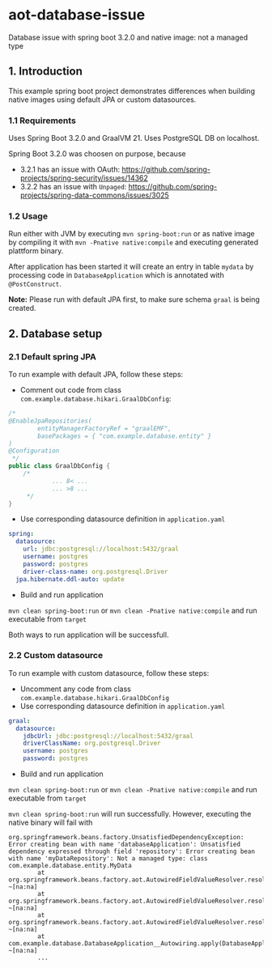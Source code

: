 # aot-database-issue
Database issue with spring boot 3.2.0 and native image: not a managed type

## 1. Introduction
This example spring boot project demonstrates differences when building native images using default
JPA or custom datasources.

### 1.1 Requirements
Uses Spring Boot 3.2.0 and GraalVM 21.
Uses PostgreSQL DB on localhost.

Spring Boot 3.2.0 was choosen on purpose, because
* 3.2.1 has an issue with OAuth: https://github.com/spring-projects/spring-security/issues/14362
* 3.2.2 has an issue with `Unpaged`: https://github.com/spring-projects/spring-data-commons/issues/3025

### 1.2 Usage
Run either with JVM by executing `mvn spring-boot:run` or as native image by compiling it with `mvn -Pnative native:compile` and executing generated plattform binary.

After application has been started it will create an entry in table `mydata` by processing code in `DatabaseApplication` which is annotated with `@PostConstruct`.

**Note:** Please run with default JPA first, to make sure schema `graal` is being created.

## 2. Database setup
### 2.1 Default spring JPA
To run example with default JPA, follow these steps:
* Comment out code from class `com.example.database.hikari.GraalDbConfig`:

```java
/*
@EnableJpaRepositories(
        entityManagerFactoryRef = "graalEMF",
        basePackages = { "com.example.database.entity" }
)
@Configuration
 */
public class GraalDbConfig {
    /*
            ... 8< ...
            ... >8 ...
     */
}
```
* Use corresponding datasource definition in `application.yaml`

```yaml
spring:
  datasource:
    url: jdbc:postgresql://localhost:5432/graal
    username: postgres
    password: postgres
    driver-class-name: org.postgresql.Driver
  jpa.hibernate.ddl-auto: update
```
* Build and run application

`mvn clean spring-boot:run` or `mvn clean -Pnative native:compile` and run executable from `target`

Both ways to run application will be successfull.

### 2.2 Custom datasource
To run example with custom datasource, follow these steps:
* Uncomment any code from class `com.example.database.hikari.GraalDbConfig`
* Use corresponding datasource definition in `application.yaml`

```yaml
graal:
  datasource:
    jdbcUrl: jdbc:postgresql://localhost:5432/graal
    driverClassName: org.postgresql.Driver
    username: postgres
    password: postgres
```

* Build and run application

`mvn clean spring-boot:run` or `mvn clean -Pnative native:compile` and run executable from `target`

`mvn clean spring-boot:run` will run successfully. However, executing the native binary will fail with

```
org.springframework.beans.factory.UnsatisfiedDependencyException: Error creating bean with name 'databaseApplication': Unsatisfied dependency expressed through field 'repository': Error creating bean with name 'myDataRepository': Not a managed type: class com.example.database.entity.MyData
        at org.springframework.beans.factory.aot.AutowiredFieldValueResolver.resolveValue(AutowiredFieldValueResolver.java:194) ~[na:na]
        at org.springframework.beans.factory.aot.AutowiredFieldValueResolver.resolveObject(AutowiredFieldValueResolver.java:154) ~[na:na]
        at org.springframework.beans.factory.aot.AutowiredFieldValueResolver.resolve(AutowiredFieldValueResolver.java:143) ~[na:na]
        at com.example.database.DatabaseApplication__Autowiring.apply(DatabaseApplication__Autowiring.java:17) ~[na:na]
        ...
```

